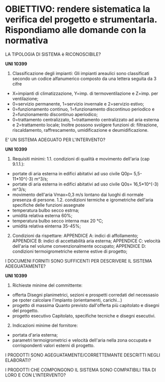 # OBIETTIVO: rendere sistematica la verifica del progetto e strumentarla. Rispondiamo alle domande con la normativa

LA TIPOLOGIA DI SISTEMA è RICONOSCIBILE?

**UNI 10399**
1. Classificazione degli impianti:
Gli impianti areaulici sono classificati secondo un codice alfanumerico composto da una lettera seguita da 3 cifre
- X=impianti di climatizzazione, Y=imp. di termoventilazione e Z=imp. per ventilazione;
- 0=servizio permanente, 1=servizio invernale e 2=servizio estivo;
- 0=funzionamento continuo, 1=funzionamento discontinuo periodico e 2=funzionamento discontinuo aperiodico;
- 0=trattamento centralizzato, 1=trattamento centralizzato ad aria esterna e 2=trattamento locale;
Inoltre possono svolgere funzioni di: filtrazione, riscaldamento, raffrescamento, umidificazione e deumidificazione.


E' UN SISTEMA ADEGUATO PER L'INTERVENTO?

**UNI 10399**
1. Requisiti minimi:
1.1. condizioni di qualità e movimento dell'aria (cap 9.1.1.):
 - portate di aria esterna in edifici abitativi ad uso civile Q0p= 5,5-11*10^(-3) m^3/s;
 - portate di aria esterna in edifici abitativi ad uso civile Q0s= 16,5*10^(-3) m^3/s;
 - movimento dell'aria Vmax=0,3 m/s lontano dai luoghi di normale presenza di persone.
1.2. condizioni termiche e igrometriche dell'aria specifiche delle funzioni assegnate
- temperatura bulbo secco estrna;
- umidità relativa esterna 60%;
- temperatura bulbo secco interna max 20 °C;
- umidità relativa einterna 35-45%;
2. Condizioni da rispettare:
APPENDICE A: indici di affollamento;
APPENDICE B: indici di accettabilità aria esterna;
APPENDICE C: velocità dell'aria nel volume convenzionalmente occupato;
APPENDICE D: condizioni termoigrometriche esterne estive di progetto;


I DOCUMENI FORNITI SONO SUFFICENTI PER DESCRIVERE IL SISTEMA ADEGUATAMENTE?

**UNI 10399**
1. Richieste minime del committente:
- offerta
Disegni planimetrici, sezioni e prospetti corredati del necessasio pe rpoter calcolare l'impianto (orientamenti, carichi...)
- progetto di massima
Quanto previsto dall'offerta più capitolato e disegni del progetto.
- progetto esecutivo
Capitolato, specifiche tecniche e disegni esecutivi.
2. Indicazioni minime del fornitore:
- portata d'aria esterna;
- parametri termoigrometrici e velocità dell'aria nella zona occupata e corrispondenti valori esterni di progetto.


I PRODOTTI SONO AGEGUATAMENTE/CORRETTEMANTE DESCRITTI NEGLI ELABORATI?


I PRODOTTI CHE COMPONGONO IL SISTEMA SONO COMPATIBILI TRA DI LORO E CON L'INTERVENTO?

